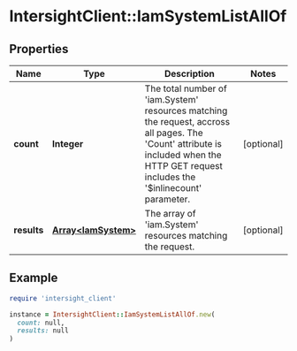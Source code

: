 # IntersightClient::IamSystemListAllOf

## Properties

| Name | Type | Description | Notes |
| ---- | ---- | ----------- | ----- |
| **count** | **Integer** | The total number of &#39;iam.System&#39; resources matching the request, accross all pages. The &#39;Count&#39; attribute is included when the HTTP GET request includes the &#39;$inlinecount&#39; parameter. | [optional] |
| **results** | [**Array&lt;IamSystem&gt;**](IamSystem.md) | The array of &#39;iam.System&#39; resources matching the request. | [optional] |

## Example

```ruby
require 'intersight_client'

instance = IntersightClient::IamSystemListAllOf.new(
  count: null,
  results: null
)
```

